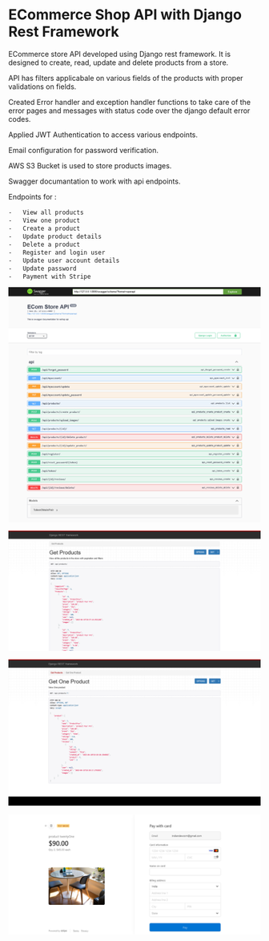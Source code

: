 # ECommerce Shop API with Django Rest Framework

ECommerce store API developed using Django rest framework. It is designed to create, read, update and delete products from a store. 

API has filters applicabale on various fields of the products with proper validations on fields. 

Created Error handler and exception handler functions to take care of the error pages and messages with status code over the django default error codes.

Applied JWT Authentication to access various endpoints. 

Email configuration for password verification.

AWS S3 Bucket is used to store products images.

Swagger documantation to work with api endpoints.


Endpoints for :

    -   View all products
    -   View one product
    -   Create a product
    -   Update product details
    -   Delete a product
    -   Register and login user
    -   Update user account details
    -   Update password 
    -   Payment with Stripe

   

![img](https://github.com/Siddharthbadal/EShop-API/blob/main/images/swagger-img.png)


![img](https://github.com/Siddharthbadal/EShop-API/blob/main/images/eshopapi.png)


![img](https://github.com/Siddharthbadal/EShop-API/blob/main/images/get_one_product.png)

![img](https://github.com/Siddharthbadal/EShop-API/blob/main/images/stripe-payment.png)

